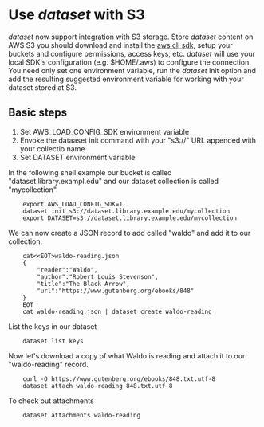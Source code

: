 
# Use _dataset_ with S3

_dataset_ now support integration with S3 storage.  Store _dataset_ content on AWS S3 you should 
download and install the [aws cli sdk](https://aws.amazon.com/cli/), setup your buckets and 
configure permissions, access keys, etc.  _dataset_ will use your local SDK's configuration
(e.g. $HOME/.aws) to configure the connection. You need only set one environment variable, 
run the _dataset_ init option and add the resulting suggested environment variable for working
with your dataset stored at S3.

## Basic steps

1. Set AWS_LOAD_CONFIG_SDK environment variable
2. Envoke the dataaset init command with your "s3://" URL appended with your collectio name
3. Set DATASET environment variable


In the following shell example our bucket is called "dataset.library.exampl.edu" and our dataset
collection is called "mycollection".

```shell
    export AWS_LOAD_CONFIG_SDK=1
    dataset init s3://dataset.library.example.edu/mycollection
    export DATASET=s3://dataset.library.example.edu/mycollection
```

We can now create a JSON record to add called "waldo" and add it to our 
collection. 

```shell
    cat<<EOT>waldo-reading.json
    {
        "reader":"Waldo",
        "author":"Robert Louis Stevenson",
        "title":"The Black Arrow",
        "url":"https://www.gutenberg.org/ebooks/848"
    }
    EOT
    cat waldo-reading.json | dataset create waldo-reading
```

List the keys in our dataset

```shell
    dataset list keys
```

Now let's download a copy of what Waldo is reading and attach it to our "waldo-reading" record.

```shell
    curl -O https://www.gutenberg.org/ebooks/848.txt.utf-8
    dataset attach waldo-reading 848.txt.utf-8
```

To check out attachments

```shell
    dataset attachments waldo-reading
```



